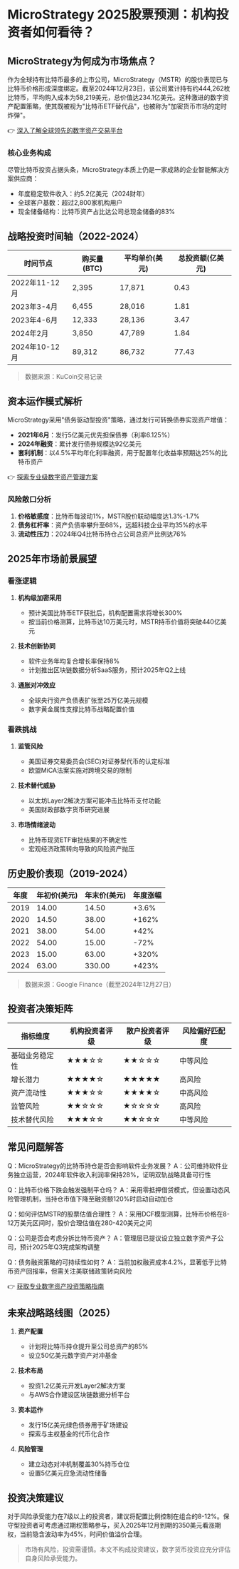 # MicroStrategy 2025股票预测：机构投资者如何看待？

## MicroStrategy为何成为市场焦点？

作为全球持有比特币最多的上市公司，MicroStrategy（MSTR）的股价表现已与比特币价格形成深度绑定。截至2024年12月23日，该公司累计持有约444,262枚比特币，平均购入成本为58,219美元，总价值达234.1亿美元。这种激进的数字资产配置策略，使其既被视为"比特币ETF替代品"，也被称为"加密货币市场的定时炸弹"。

👉 [深入了解全球领先的数字资产交易平台](https://bit.ly/okx_welcome)

### 核心业务构成
尽管比特币投资占据头条，MicroStrategy本质上仍是一家成熟的企业智能解决方案供应商：
- 年度稳定软件收入：约5.2亿美元（2024财年）
- 全球客户基数：超过2,800家机构用户
- 现金储备结构：比特币资产占比达公司总现金储备的83%

## 战略投资时间轴（2022-2024）

| 时间节点       | 购买量(BTC) | 平均单价(美元) | 总投资额(亿美元) |
|----------------|-------------|----------------|------------------|
| 2022年11-12月 | 2,395       | 17,871         | 0.43             |
| 2023年3-4月   | 6,455       | 28,016         | 1.81             |
| 2023年4-6月   | 12,333      | 28,136         | 3.47             |
| 2024年2月     | 3,850       | 47,789         | 1.84             |
| 2024年10-12月 | 89,312      | 86,732         | 77.43            |

> 数据来源：KuCoin交易记录

## 资本运作模式解析

MicroStrategy采用"债务驱动型投资"策略，通过发行可转换债券实现资产增值：
- **2021年6月**：发行5亿美元优先担保债券（利率6.125%）
- **2024年融资**：累计发行债券规模达92亿美元
- **套利机制**：以4.5%平均年化利率融资，用于配置年化收益率预期达25%的比特币资产

👉 [探索专业级数字资产管理方案](https://bit.ly/okx_welcome)

### 风险敞口分析
1. **价格敏感度**：比特币每波动1%，MSTR股价联动幅度达1.3%-1.7%
2. **债务杠杆率**：资产负债率攀升至68%，远超科技企业平均35%的水平
3. **流动性压力**：2024年Q4比特币持仓占公司总资产比例达76%

## 2025年市场前景展望

### 看涨逻辑
1. **机构级加密采用**
   - 预计美国比特币ETF获批后，机构配置需求将增长300%
   - 按当前价格测算，比特币达10万美元时，MSTR持币价值将突破440亿美元

2. **技术创新协同**
   - 软件业务年均复合增长率保持8%
   - 计划推出区块链数据分析SaaS服务，预计2025年Q2上线

3. **通胀对冲效应**
   - 全球央行资产负债表扩张至25万亿美元规模
   - 数字黄金属性支撑比特币战略配置价值

### 看跌挑战
1. **监管风险**
   - 美国证券交易委员会(SEC)对证券型代币的认定标准
   - 欧盟MiCA法案实施对跨境交易的限制

2. **技术替代威胁**
   - 以太坊Layer2解决方案可能冲击比特币支付功能
   - 美国财政部数字货币研究进展

3. **市场情绪波动**
   - 比特币现货ETF审批结果的不确定性
   - 宏观经济政策转向导致的风险资产抛压

## 历史股价表现（2019-2024）

| 年度   | 年初价(美元) | 年末价(美元) | 年度涨幅 |
|--------|--------------|--------------|----------|
| 2019   | 14.00        | 14.50        | +3.6%    |
| 2020   | 14.50        | 38.00        | +162%    |
| 2021   | 38.00        | 54.00        | +42%     |
| 2022   | 54.00        | 15.00        | -72%     |
| 2023   | 15.00        | 63.00        | +320%    |
| 2024   | 63.00        | 330.00       | +423%    |

> 数据来源：Google Finance（截至2024年12月27日）

## 投资者决策矩阵

| 指标维度       | 机构投资者评级 | 散户投资者评级 | 风险偏好匹配度 |
|----------------|----------------|----------------|----------------|
| 基础业务稳定性 | ★★★☆☆          | ★★☆☆☆          | 中等风险       |
| 增长潜力       | ★★★★☆          | ★★★★★          | 高风险         |
| 资产流动性     | ★★★☆☆          | ★★★★☆          | 中高风险       |
| 监管风险       | ★★☆☆☆          | ★☆☆☆☆          | 高风险         |
| 技术替代风险   | ★★★☆☆          | ★★☆☆☆          | 中等风险       |

## 常见问题解答

Q：MicroStrategy的比特币持仓是否会影响软件业务发展？
A：公司维持软件业务独立运营，2024年软件收入利润率保持28%，证明双轨战略具备可行性

Q：比特币价格下跌会触发强制平仓吗？
A：采用零抵押借贷模式，但设置动态风险管理机制，当持仓市值下降至融资额120%时启动自动加仓

Q：如何评估MSTR的股票估值合理性？
A：采用DCF模型测算，比特币价格在8-12万美元区间时，股价合理估值在280-420美元之间

Q：公司是否会考虑分拆比特币资产？
A：管理层已提议设立独立数字资产子公司，预计2025年Q3完成架构调整

Q：债务融资策略的可持续性如何？
A：当前加权融资成本4.2%，显著低于比特币资产回报率，但需关注美联储政策转向风险

👉 [获取专业数字资产投资策略指南](https://bit.ly/okx_welcome)

## 未来战略路线图（2025）

1. **资产配置**
   - 计划将比特币持仓提升至公司总资产的85%
   - 设立50亿美元数字资产对冲基金

2. **技术布局**
   - 投资1.2亿美元开发Layer2解决方案
   - 与AWS合作建设区块链数据分析平台

3. **资本运作**
   - 发行15亿美元绿色债券用于矿场建设
   - 探索与主权基金的代币化合作

4. **风险管理**
   - 建立动态对冲机制覆盖30%持币仓位
   - 设置5亿美元应急流动性储备

## 投资决策建议

对于风险承受能力在7级以上的投资者，建议将配置比例控制在组合的8-12%。保守型投资者可考虑通过期权策略参与，买入2025年12月到期的350美元看涨期权，当前隐含波动率为45%，时间价值溢价合理。

> 市场有风险，投资需谨慎。本文不构成投资建议，数字货币投资应充分评估自身风险承受能力。